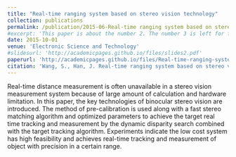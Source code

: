 ```yaml
---
title: "Real-time ranging system based on stereo vision technology"
collection: publications
permalink: /publication/2015-06-Real-time ranging system based on stereo vision technology
#excerpt: 'This paper is about the number 2. The number 3 is left for future work.'
date: 2015-10-01
venue: 'Electronic Science and Technology'
#slidesurl: 'http://academicpages.github.io/files/slides2.pdf'
paperurl: 'http://academicpages.github.io/files/Real-time-ranging-system-based-on-stereo-vision-technology.pdf'
citation: 'Wang, S., Han, J. Real-time ranging system based on stereo vision technology. Electronic Science and Technology, 2015 (10).'
---
```


Real-time distance measurement is often unavailable in a stereo vision measurement system because of large amount of calculation and hardware limitation. In this paper, the key technologies of binocular stereo vision are introduced. The method of pre-calibration is used along with a fast stereo matching algorithm and optimized parameters to achieve the target real time tracking and measurement by the dynamic disparity search combined with the target tracking algorithm. Experiments indicate the low cost system has high feasibility and achieves real-time tracking and measurement of object with precision in a certain range.

